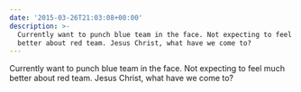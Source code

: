 ```yaml
---
date: '2015-03-26T21:03:08+00:00'
description: >-
  Currently want to punch blue team in the face. Not expecting to feel much
  better about red team. Jesus Christ, what have we come to?
---
```

Currently want to punch blue team in the face. Not expecting to feel much better about red team. Jesus Christ, what have we come to?

